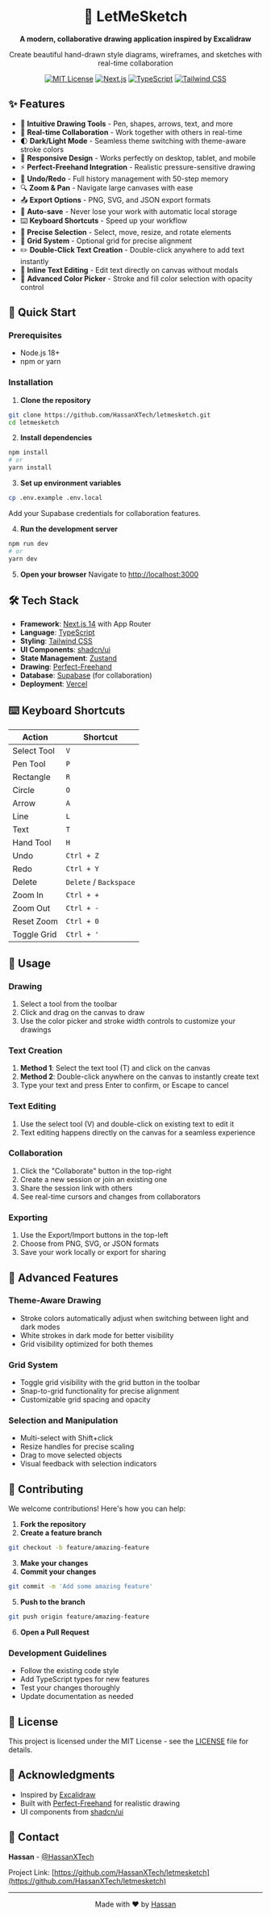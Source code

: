 
<div align="center">
  <h1>🎨 LetMeSketch</h1>
  <p>
    <strong>A modern, collaborative drawing application inspired by Excalidraw</strong>
  </p>
  <p>
    Create beautiful hand-drawn style diagrams, wireframes, and sketches with real-time collaboration
  </p>
</div>

<div align="center">

[![MIT License](https://img.shields.io/badge/license-MIT-blue.svg)](LICENSE)
[![Next.js](https://img.shields.io/badge/Next.js-14-black)](https://nextjs.org/)
[![TypeScript](https://img.shields.io/badge/TypeScript-5-blue)](https://www.typescriptlang.org/)
[![Tailwind CSS](https://img.shields.io/badge/Tailwind-3-38bdf8)](https://tailwindcss.com/)

</div>

## ✨ Features

- 🎨 **Intuitive Drawing Tools** - Pen, shapes, arrows, text, and more
- 🤝 **Real-time Collaboration** - Work together with others in real-time
- 🌓 **Dark/Light Mode** - Seamless theme switching with theme-aware stroke colors
- 📱 **Responsive Design** - Works perfectly on desktop, tablet, and mobile
- ⚡ **Perfect-Freehand Integration** - Realistic pressure-sensitive drawing
- 🔄 **Undo/Redo** - Full history management with 50-step memory
- 🔍 **Zoom & Pan** - Navigate large canvases with ease
- 📤 **Export Options** - PNG, SVG, and JSON export formats
- 💾 **Auto-save** - Never lose your work with automatic local storage
- ⌨️ **Keyboard Shortcuts** - Speed up your workflow
- 🎯 **Precise Selection** - Select, move, resize, and rotate elements
- 📐 **Grid System** - Optional grid for precise alignment
- ✏️ **Double-Click Text Creation** - Double-click anywhere to add text instantly
- 📝 **Inline Text Editing** - Edit text directly on canvas without modals
- 🎨 **Advanced Color Picker** - Stroke and fill color selection with opacity control

## 🚀 Quick Start

### Prerequisites

- Node.js 18+ 
- npm or yarn

### Installation

1. **Clone the repository**

```bash
git clone https://github.com/HassanXTech/letmesketch.git
cd letmesketch
````

2. **Install dependencies**

```bash
npm install
# or
yarn install
```

3. **Set up environment variables**

```bash
cp .env.example .env.local
```

Add your Supabase credentials for collaboration features.

4. **Run the development server**

```bash
npm run dev
# or
yarn dev
```

5. **Open your browser**
   Navigate to [http://localhost:3000](http://localhost:3000)

## 🛠️ Tech Stack

* **Framework**: [Next.js 14](https://nextjs.org/) with App Router
* **Language**: [TypeScript](https://www.typescriptlang.org/)
* **Styling**: [Tailwind CSS](https://tailwindcss.com/)
* **UI Components**: [shadcn/ui](https://ui.shadcn.com/)
* **State Management**: [Zustand](https://zustand-demo.pmnd.rs/)
* **Drawing**: [Perfect-Freehand](https://github.com/steveruizok/perfect-freehand)
* **Database**: [Supabase](https://supabase.com/) (for collaboration)
* **Deployment**: [Vercel](https://vercel.com/)

## ⌨️ Keyboard Shortcuts

| Action      | Shortcut               |
| ----------- | ---------------------- |
| Select Tool | `V`                    |
| Pen Tool    | `P`                    |
| Rectangle   | `R`                    |
| Circle      | `O`                    |
| Arrow       | `A`                    |
| Line        | `L`                    |
| Text        | `T`                    |
| Hand Tool   | `H`                    |
| Undo        | `Ctrl + Z`             |
| Redo        | `Ctrl + Y`             |
| Delete      | `Delete` / `Backspace` |
| Zoom In     | `Ctrl + +`             |
| Zoom Out    | `Ctrl + -`             |
| Reset Zoom  | `Ctrl + 0`             |
| Toggle Grid | `Ctrl + '`             |

## 🎯 Usage

### Drawing

1. Select a tool from the toolbar
2. Click and drag on the canvas to draw
3. Use the color picker and stroke width controls to customize your drawings

### Text Creation

1. **Method 1**: Select the text tool (T) and click on the canvas
2. **Method 2**: Double-click anywhere on the canvas to instantly create text
3. Type your text and press Enter to confirm, or Escape to cancel

### Text Editing

1. Use the select tool (V) and double-click on existing text to edit it
2. Text editing happens directly on the canvas for a seamless experience

### Collaboration

1. Click the "Collaborate" button in the top-right
2. Create a new session or join an existing one
3. Share the session link with others
4. See real-time cursors and changes from collaborators

### Exporting

1. Use the Export/Import buttons in the top-left
2. Choose from PNG, SVG, or JSON formats
3. Save your work locally or export for sharing

## 🎨 Advanced Features

### Theme-Aware Drawing

* Stroke colors automatically adjust when switching between light and dark modes
* White strokes in dark mode for better visibility
* Grid visibility optimized for both themes

### Grid System

* Toggle grid visibility with the grid button in the toolbar
* Snap-to-grid functionality for precise alignment
* Customizable grid spacing and opacity

### Selection and Manipulation

* Multi-select with Shift+click
* Resize handles for precise scaling
* Drag to move selected objects
* Visual feedback with selection indicators

## 🤝 Contributing

We welcome contributions! Here's how you can help:

1. **Fork the repository**
2. **Create a feature branch**

```bash
git checkout -b feature/amazing-feature
```

3. **Make your changes**
4. **Commit your changes**

```bash
git commit -m 'Add some amazing feature'
```

5. **Push to the branch**

```bash
git push origin feature/amazing-feature
```

6. **Open a Pull Request**

### Development Guidelines

* Follow the existing code style
* Add TypeScript types for new features
* Test your changes thoroughly
* Update documentation as needed

## 📝 License

This project is licensed under the MIT License - see the [LICENSE](LICENSE) file for details.

## 🙏 Acknowledgments

* Inspired by [Excalidraw](https://excalidraw.com/)
* Built with [Perfect-Freehand](https://github.com/steveruizok/perfect-freehand) for realistic drawing
* UI components from [shadcn/ui](https://ui.shadcn.com/)

## 📧 Contact

**Hassan** - [@HassanXTech](https://github.com/HassanXTech)

Project Link: [https://github.com/HassanXTech/letmesketch](https://github.com/HassanXTech/letmesketch)

---

<div align="center">
  <p>Made with ❤️ by <a href="https://github.com/HassanXTech">Hassan</a></p>
</div>
